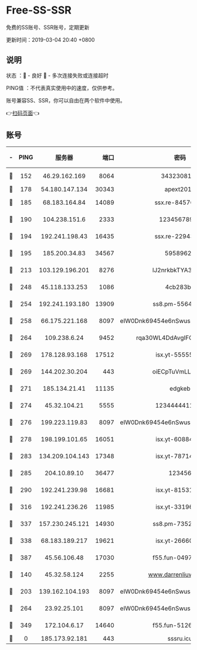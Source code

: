 # Free-SS-SSR

免费的SS账号、SSR账号，定期更新

更新时间：2019-03-04 20:40 +0800

## 说明

状态     ：🙂 - 良好 🙁 - 多次连接失败或连接超时

PING值   ：不代表真实使用中的速度，仅供参考。

账号兼容SS、SSR，你可以自由在两个软件中使用。

👉[扫码页面](https://liesauer.github.io/free-ss-ssr.github.io/)👈

## 账号

|-|PING|服务器|端口|密码|加密方式|区域|
|:----:|:----:|:-----:|-----:|:----:|:----:|:----:|
|🙂|152|46.29.162.169|8064|3432308177|aes-256-cfb|RU|
|🙂|178|54.180.147.134|30343|apext2019|chacha20|KR|
|🙂|185|68.183.164.84|14089|ssx.re-84576345|aes-256-cfb|US|
|🙂|190|104.238.151.6|2333|12345678900|aes-256-cfb|JP|
|🙂|194|192.241.198.43|16435|ssx.re-22943266|aes-256-cfb|US|
|🙂|195|185.200.34.83|34567|59589627|aes-256-cfb|US|
|🙂|213|103.129.196.201|8276|lJ2nrkbkTYA30wv0|aes-256-cfb|US|
|🙂|248|45.118.133.253|1086|4cb283b8|aes-256-cfb|SG|
|🙂|254|192.241.193.180|13909|ss8.pm-55642212|aes-256-cfb|US|
|🙂|258|66.175.221.168|8097|eIW0Dnk69454e6nSwuspv9DmS201tQ0D|aes-256-cfb|US|
|🙂|264|109.238.6.24|9452|rqa30WL4DdAvgIFG6Fs3znzTa|aes-256-cfb|FR|
|🙂|269|178.128.93.168|17512|isx.yt-55555865|aes-256-cfb|SG|
|🙂|269|144.202.30.204|443|oiECpTuVmLLxk4Ts|aes-256-cfb|US|
|🙂|271|185.134.21.41|11135|edgkeb|aes-256-cfb|GB|
|🙂|274|45.32.104.21|5555|1234444411111|aes-256-cfb|SG|
|🙂|276|199.223.119.83|8097|eIW0Dnk69454e6nSwuspv9DmS201tQ0D|aes-256-cfb|US|
|🙂|278|198.199.101.65|16051|isx.yt-60884333|aes-256-cfb|US|
|🙂|283|134.209.104.143|17348|isx.yt-78714396|aes-256-cfb|SG|
|🙂|285|204.10.89.10|36477|123456|aes-256-cfb|US|
|🙂|290|192.241.239.98|16681|isx.yt-81531796|aes-256-cfb|US|
|🙂|316|192.241.236.26|11985|isx.yt-33196009|aes-256-cfb|US|
|🙂|337|157.230.245.121|14930|ss8.pm-73529175|aes-256-cfb|SG|
|🙂|338|68.183.189.217|19621|isx.yt-26660218|aes-256-cfb|SG|
|🙂|387|45.56.106.48|17030|f55.fun-04977203|aes-256-cfb|US|
|🙂|140|45.32.58.124|2255|www.darrenliuwei.com|aes-256-cfb|JP|
|🙂|203|139.162.104.193|8097|eIW0Dnk69454e6nSwuspv9DmS201tQ0D|aes-256-cfb|JP|
|🙂|264|23.92.25.101|8097|eIW0Dnk69454e6nSwuspv9DmS201tQ0D|aes-256-cfb|US|
|🙂|349|172.104.6.17|14640|f55.fun-51267758|aes-256-cfb|US|
|🙁|0|185.173.92.181|443|sssru.icu|rc4-md5|RU|

